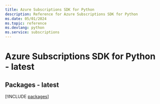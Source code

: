 ```yaml
---
title: Azure Subscriptions SDK for Python
description: Reference for Azure Subscriptions SDK for Python
ms.date: 05/01/2024
ms.topic: reference
ms.devlang: python
ms.service: subscriptions
---
```

# Azure Subscriptions SDK for Python - latest
## Packages - latest
[!INCLUDE [packages](subscriptions-index.md)]